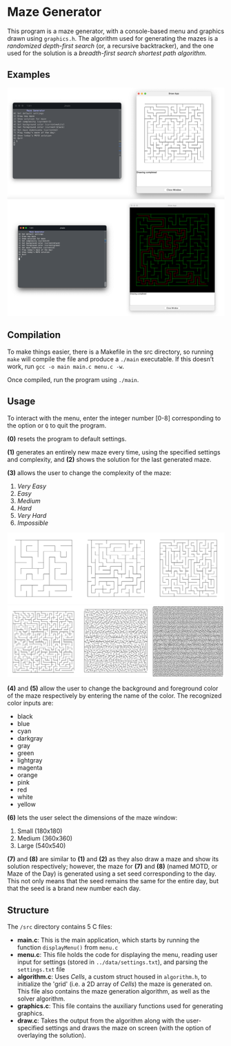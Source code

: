 # Maze Generator

This program is a maze generator, with a console-based menu and graphics drawn using `graphics.h`. The algorithm used for generating the mazes is a *randomized depth-first search* (or, a recursive backtracker), and the one used for the solution is a *breadth-first search shortest path algorithm.* 

## Examples

![Screenshot showing maze generation menu and drawn maze](/documentation/demo.png)
![Screenshot showing settings changed and drawn solution](/documentation/demo2.png)

## Compilation

To make things easier, there is a Makefile in the src directory, so running `make` will compile the file and produce a `./main` executable. If this doesn’t work, run `gcc -o main main.c menu.c -w`.

Once compiled, run the program using `./main`.

## Usage

To interact with the menu, enter the integer number \[0-8\] corresponding to the option or `Q` to quit the program.

**(0)** resets the program to default settings.

**(1)** generates an entirely new maze every time, using the specified settings and complexity, and **(2)** shows the solution for the last generated maze.

**(3)** allows the user to change the complexity of the maze:
1. *Very Easy*
2. *Easy*
3. *Medium*
4. *Hard*
5. *Very Hard*
6. *Impossible*

![Screenshot of first 3 maze complexities](documentation/complexity1.png)
![Screenshot of last 3 maze complexities](documentation/complexity2.png)

**(4)** and **(5)** allow the user to change the background and foreground color of the maze respectively by entering the name of the color. The recognized color inputs are:
+ black
+ blue
+ cyan
+ darkgray
+ gray
+ green
+ lightgray
+ magenta
+ orange
+ pink
+ red
+ white
+ yellow

**(6)** lets the user select the dimensions of the maze window:
1. Small (180x180)
2. Medium (360x360)
3. Large (540x540)

**(7)** and **(8)** are similar to **(1)** and **(2)** as they also draw a maze and show its solution respectively; however, the maze for **(7)** and **(8)** (named MOTD, or Maze of the Day) is generated using a set seed corresponding to the day. This not only means that the seed remains the same for the entire day, but that the seed is a brand new number each day.

## Structure

The `/src` directory contains 5 C files:
+ **main.c**: This is the main application, which starts by running the function `displayMenu()` from `menu.c`
+ **menu.c**: This file holds the code for displaying the menu, reading user input for settings (stored in `../data/settings.txt`), and parsing the `settings.txt` file
+ **algorithm.c**: Uses *Cells*, a custom struct housed in `algorithm.h`, to initialize the 'grid' (i.e. a 2D array of *Cells*) the maze is generated on. This file also contains the maze generation algorithm, as well as the solver algorithm.
+ **graphics.c**: This file contains the auxiliary functions used for generating graphics.
+ **draw.c**: Takes the output from the algorithm along with the user-specified settings and draws the maze on screen (with the option of overlaying the solution).
